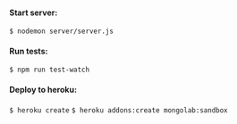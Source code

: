 #### Start server:
`$ nodemon server/server.js`

#### Run tests:
`$ npm run test-watch`

#### Deploy to heroku:
`$ heroku create`
`$ heroku addons:create mongolab:sandbox`